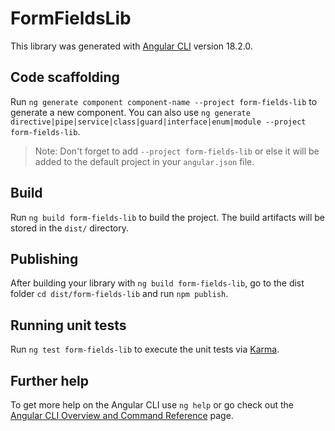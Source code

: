 # FormFieldsLib

This library was generated with [Angular CLI](https://github.com/angular/angular-cli) version 18.2.0.

## Code scaffolding

Run `ng generate component component-name --project form-fields-lib` to generate a new component. You can also use `ng generate directive|pipe|service|class|guard|interface|enum|module --project form-fields-lib`.

> Note: Don't forget to add `--project form-fields-lib` or else it will be added to the default project in your `angular.json` file.

## Build

Run `ng build form-fields-lib` to build the project. The build artifacts will be stored in the `dist/` directory.

## Publishing

After building your library with `ng build form-fields-lib`, go to the dist folder `cd dist/form-fields-lib` and run `npm publish`.

## Running unit tests

Run `ng test form-fields-lib` to execute the unit tests via [Karma](https://karma-runner.github.io).

## Further help

To get more help on the Angular CLI use `ng help` or go check out the [Angular CLI Overview and Command Reference](https://angular.dev/tools/cli) page.
